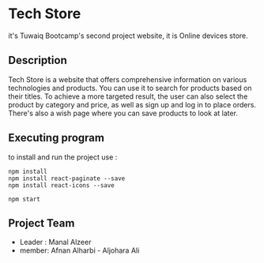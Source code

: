 # Tech Store

it's Tuwaiq Bootcamp's second project website, it is Online devices store.


## Description
Tech Store is a website that offers comprehensive information on various technologies and products.
You can use it to search for products based on their titles.
To achieve a more targeted result, the user can also select the product by category and price, as well as sign up and log in to place orders.
There's also a wish page where you can save products to look at later. 


## Executing program

to install and run the project use :

```
npm install
npm install react-paginate --save
npm install react-icons --save
```

```
npm start
```


## Project Team

- Leader : Manal Alzeer 
- member: Afnan Alharbi - Aljohara Ali


